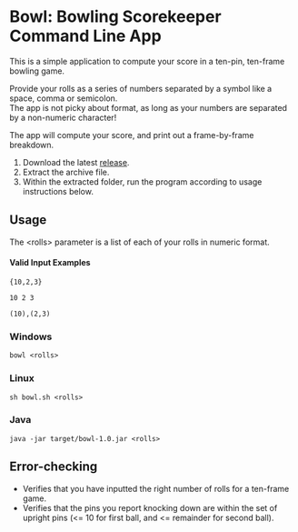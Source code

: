 # Bowl: Bowling Scorekeeper Command Line App

This is a simple application to compute your score in a ten-pin, ten-frame bowling game.

Provide your rolls as a series of numbers separated by a symbol like a space, comma or semicolon.  
The app is not picky about format, as long as your numbers are separated by a non-numeric character!

The app will compute your score, and print out a frame-by-frame breakdown.

1. Download the latest [release](https://github.com/jfirtree/bowl/archive/1.01.zip).
2. Extract the archive file.
3. Within the extracted folder, run the program according to usage instructions below.

## Usage
The \<rolls\> parameter is a list of each of your rolls in numeric format.
#### Valid Input Examples 
`{10,2,3}`

`10 2 3`

`(10),(2,3)`

### Windows
`bowl <rolls>`
### Linux
`sh bowl.sh <rolls>`
### Java
`java -jar target/bowl-1.0.jar <rolls>`

## Error-checking
* Verifies that you have inputted the right number of rolls for a ten-frame game.
* Verifies that the pins you report knocking down are within the set of upright pins (<= 10 for first ball, and <= remainder for second ball).
